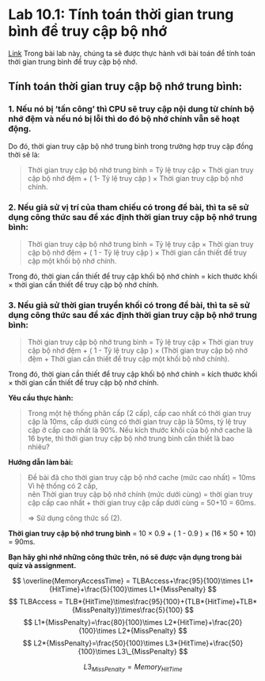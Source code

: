 # Lab 10.1: Tính toán thời gian trung bình để truy cập bộ nhớ

[Link](https://docs.google.com/document/d/13aIRZVoG1i-hL01LhrLAK537p-fC8ABq2tF6VXUcMQw/edit)
Trong bài lab này, chúng ta sẽ được thực hành với bài toán để tính toán thời gian trung bình để truy cập bộ nhớ.

## Tính toán thời gian truy cập bộ nhớ trung bình:

### 1. Nếu nó bị ‘tấn công’ thì CPU sẽ truy cập nội dung từ chính bộ nhớ đệm và nếu nó bị lỗi thì do đó bộ nhớ chính vẫn sẽ hoạt động.

Do đó, thời gian truy cập bộ nhớ trung bình trong trường hợp truy cập đồng thời sẽ là:

> Thời gian truy cập bộ nhớ trung bình = Tỷ lệ truy cập $\times$ Thời gian truy cập bộ nhớ đệm + ( 1- Tỷ lệ truy cập ) $\times$ Thời gian truy cập bộ nhớ chính.

### 2. Nếu giả sử vị trí của tham chiếu có trong đề bài, thì ta sẽ sử dụng công thức sau để xác định thời gian truy cập bộ nhớ trung bình:

> Thời gian truy cập bộ nhớ trung bình = Tỷ lệ truy cập $\times$ Thời gian truy cập bộ nhớ đệm + ( 1 - Tỷ lệ truy cập ) $\times$ Thời gian cần thiết để truy cập một khối bộ nhớ chính.

Trong đó, thời gian cần thiết để truy cập khối bộ nhớ chính = kích thước khối $\times$ thời gian cần thiết để truy cập bộ nhớ chính.

### 3. Nếu giả sử thời gian truyền khối có trong đề bài, thì ta sẽ sử dụng công thức sau để xác định thời gian truy cập bộ nhớ trung bình:

> Thời gian truy cập bộ nhớ trung bình = Tỷ lệ truy cập $\times$ Thời gian truy cập bộ nhớ đệm + ( 1 - Tỷ lệ truy cập ) $\times$ (Thời gian truy cập bộ nhớ đệm + Thời gian cần thiết để truy cập một khối bộ nhớ chính).

Trong đó, thời gian cần thiết để truy cập khối bộ nhớ chính = kích thước khối $\times$ thời gian cần thiết để truy cập bộ nhớ chính.

**Yêu cầu thực hành:**

> Trong một hệ thống phân cấp (2 cấp), cấp cao nhất có thời gian truy cập là 10ms, cấp dưới cùng có thời gian truy cập là 50ms, tỷ lệ truy cập ở cấp cao nhất là 90%.
> Nếu kích thước khối của bộ nhớ cache là 16 byte, thì thời gian truy cập bộ nhớ trung bình cần thiết là bao nhiêu?

**Hướng dẫn làm bài:**

> Đề bài đã cho thời gian truy cập bộ nhớ cache (mức cao nhất) = 10ms\
> Vì hệ thống có 2 cấp, \
> nên Thời gian truy cập bộ nhớ chính (mức dưới cùng) = thời gian truy cập cấp cao nhất + thời gian truy cập cấp dưới cùng = 50+10 = 60ms.
>
> => Sử dụng công thức số (2).

**Thời gian truy cập bộ nhớ trung bình** = 10 $\times$ 0.9 + ( 1 - 0.9 ) $\times$ (16 $\times$ 50 + 10) = 90ms.

**Bạn hãy ghi nhớ những công thức trên, nó sẽ được vận dụng trong bài quiz và assignment.**

$$ \overline{MemoryAccessTime} = TLBAccess+\frac{95}{100}\times L1*{HitTime}+\frac{5}{100}\times L1*{MissPenalty} $$
$$ TLBAccess = TLB*{HitTime}\times\frac{95}{100}+(TLB*{HitTime}+TLB*{MissPenalty})\times\frac{5}{100} $$
$$ L1*{MissPenalty}=\frac{80}{100}\times L2*{HitTime}+\frac{20}{100}\times L2*{MissPenalty} $$
$$ L2*{MissPenalty}=\frac{50}{100}\times L3*{HitTime}+\frac{50}{100}\times L3\_{MissPenalty} $$

$$
L3_{MissPenalty}=Memory_{HitTime}
$$
